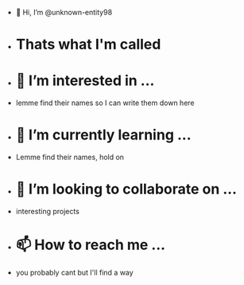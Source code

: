 - 👋 Hi, I’m @unknown-entity98
- # Thats what I'm called
- # 👀 I’m interested in ...
- lemme find their names so I can write them down here
- # 🌱 I’m currently learning ...
- Lemme find their names, hold on 
- # 💞️ I’m looking to collaborate on ...
- interesting projects
- # 📫 How to reach me ... 
- you probably cant
but I'll find a way
<!---
unknown-entity98/unknown-entity98 is a ✨ special ✨ repository because its `README.md` (this file) appears on your GitHub profile.
You can click the Preview link to take a look at your changes.
--->
